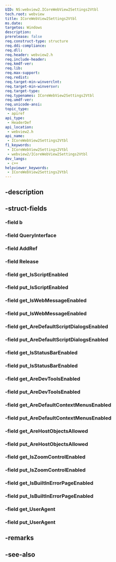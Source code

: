 ```yaml
---
UID: NS:webview2.ICoreWebView2Settings2Vtbl
tech.root: webview
title: ICoreWebView2Settings2Vtbl
ms.date: 
targetos: Windows
description: 
prerelease: false
req.construct-type: structure
req.ddi-compliance: 
req.dll: 
req.header: webview2.h
req.include-header: 
req.kmdf-ver: 
req.lib: 
req.max-support: 
req.redist: 
req.target-min-winverclnt: 
req.target-min-winversvr: 
req.target-type: 
req.typenames: ICoreWebView2Settings2Vtbl
req.umdf-ver: 
req.unicode-ansi: 
topic_type:
 - apiref
api_type:
 - HeaderDef
api_location:
 - webview2.h
api_name:
 - ICoreWebView2Settings2Vtbl
f1_keywords:
 - ICoreWebView2Settings2Vtbl
 - webview2/ICoreWebView2Settings2Vtbl
dev_langs:
 - c++
helpviewer_keywords:
 - ICoreWebView2Settings2Vtbl
---
```


## -description

## -struct-fields

### -field b

### -field QueryInterface

### -field AddRef

### -field Release

### -field get_IsScriptEnabled

### -field put_IsScriptEnabled

### -field get_IsWebMessageEnabled

### -field put_IsWebMessageEnabled

### -field get_AreDefaultScriptDialogsEnabled

### -field put_AreDefaultScriptDialogsEnabled

### -field get_IsStatusBarEnabled

### -field put_IsStatusBarEnabled

### -field get_AreDevToolsEnabled

### -field put_AreDevToolsEnabled

### -field get_AreDefaultContextMenusEnabled

### -field put_AreDefaultContextMenusEnabled

### -field get_AreHostObjectsAllowed

### -field put_AreHostObjectsAllowed

### -field get_IsZoomControlEnabled

### -field put_IsZoomControlEnabled

### -field get_IsBuiltInErrorPageEnabled

### -field put_IsBuiltInErrorPageEnabled

### -field get_UserAgent

### -field put_UserAgent

## -remarks

## -see-also

